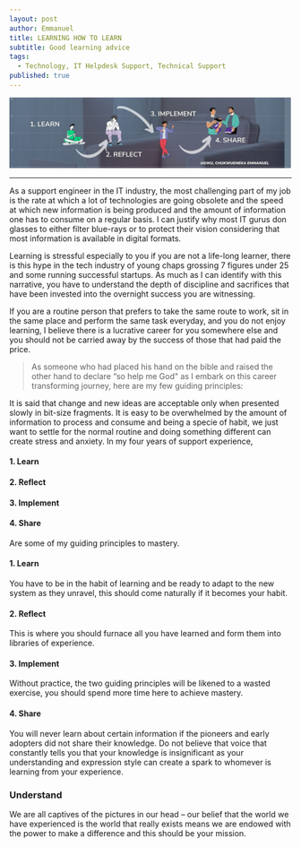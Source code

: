 ```yaml
---
layout: post
author: Emmanuel
title: LEARNING HOW TO LEARN
subtitle: Good learning advice
tags:
  - Technology, IT Helpdesk Support, Technical Support
published: true
---
```



![Learning how to learn](../img/learning.jpg "Learning guiding principle")

***



As a support engineer in the IT industry, the most challenging part of my job is the rate at which a lot of technologies are going obsolete and the speed at which new information is being produced and the amount of information one has to consume on a regular basis. I can justify why most IT gurus don glasses to either filter blue-rays or to protect their vision considering that most information is available in digital formats.

Learning is stressful especially to you if you are not a life-long learner, there is this hype in the tech industry of young chaps grossing 7 figures under 25 and some running successful startups. As much as I can identify with this narrative, you have to understand the depth of discipline and sacrifices that have been invested into the overnight success you are witnessing.

If you are a routine person that prefers to take the same route to work, sit in the same place and perform the same task everyday, and you do not enjoy learning, I believe there is a lucrative career for you somewhere else and you should not be carried away by the success of those that had paid the price.

> As someone who had placed his hand on the bible and raised the other hand to declare “so help me God" as I embark on this career transforming journey, here are my few guiding principles:

It is said that change and new ideas are acceptable only when presented slowly in bit-size fragments. It is easy to be overwhelmed by the amount of information to process and consume and being a specie of habit, we just want to settle for the normal routine and doing something different can create stress and anxiety. In my four years of support experience,

#### 1. Learn
#### 2. Reflect
#### 3. Implement
#### 4. Share

Are some of my guiding principles to mastery.

#### 1. Learn
You have to be in the habit of learning and be ready to adapt to the new system as they unravel, this should come naturally if it becomes your habit.

#### 2. Reflect
This is where you should furnace all you have learned and form them into libraries of experience.

#### 3. Implement
Without practice, the two guiding principles will be likened to a wasted exercise, you should spend more time here to achieve mastery.

#### 4. Share
You will never learn about certain information if the pioneers and early adopters did not share their knowledge. Do not believe that voice that constantly tells you that your knowledge is insignificant as your understanding and expression style can create a spark to whomever is learning from your experience.

### Understand
We are all captives of the pictures in our head – our belief that the world we have experienced is the world that really exists means we are endowed with the power to make a difference and this should be your mission.
